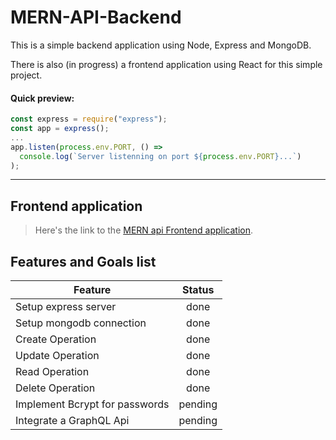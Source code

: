 # MERN-API-Backend

This is a simple backend application using Node, Express and MongoDB.

There is also (in progress) a frontend application using React for this simple project.

#### Quick preview:

```javascript
const express = require("express");
const app = express();
...
app.listen(process.env.PORT, () =>
  console.log(`Server listenning on port ${process.env.PORT}...`)
);
```

---

## Frontend application

> Here's the link to the [MERN api Frontend application](https://github.com/samueldcabral/MERN-API-Frontend).

## Features and Goals list

| Feature                  | Status  |
| ------------------------ | :-----: |
| Setup express server     |  done   |
| Setup mongodb connection |  done   |
| Create Operation         |  done   |
| Update Operation         |  done   |
| Read Operation           |  done   |
| Delete Operation         |  done   |
| Implement Bcrypt for passwords  | pending |
| Integrate a GraphQL Api  | pending |

